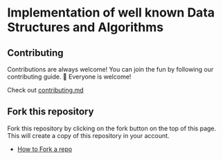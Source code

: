# Implementation of well known Data Structures and Algorithms

## Contributing

Contributions are always welcome!
You can join the fun by following our contributing guide. 🌈 Everyone is welcome!

Check out [contributing.md](https://github.com/akgmage/data-structures-and-algorithms/blob/main/CONTRIBUTING.md)

## Fork this repository

Fork this repository by clicking on the fork button on the top of this page. This will create a copy of this repository in your account.

- [How to Fork a repo](https://docs.github.com/en/get-started/quickstart/fork-a-repo)
